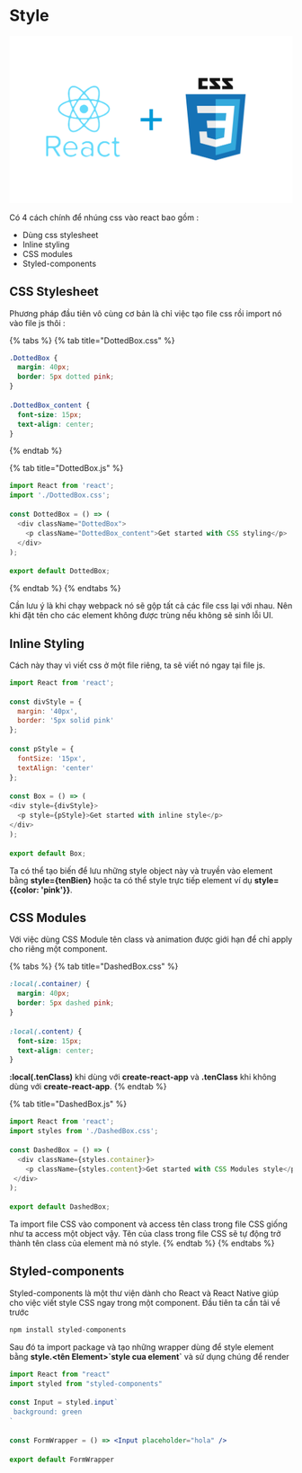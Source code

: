 # Style

![](.gitbook/assets/1_ydskboekfddmti6lmjvklw.png)

Có 4 cách chính để nhúng css vào react bao gồm :

* Dùng css stylesheet
* Inline styling
* CSS modules
* Styled-components

## CSS Stylesheet

Phương pháp đầu tiên vô cùng cơ bản là chỉ việc tạo file css rồi import nó vào file js thôi :

{% tabs %}
{% tab title="DottedBox.css" %}
```css
.DottedBox {
  margin: 40px;
  border: 5px dotted pink;
}

.DottedBox_content {
  font-size: 15px;
  text-align: center;
}
```
{% endtab %}

{% tab title="DottedBox.js" %}
```javascript
import React from 'react';
import './DottedBox.css';

const DottedBox = () => (
  <div className="DottedBox">
    <p className="DottedBox_content">Get started with CSS styling</p>
  </div>
);

export default DottedBox;
```
{% endtab %}
{% endtabs %}

Cần lưu ý là khi chạy webpack nó sẽ gộp tất cả các file css lại với nhau. Nên khi đặt tên cho các element không được trùng nếu không sẽ sinh lỗi UI.

## Inline Styling

Cách này thay vì viết css ở một file riêng, ta sẽ viết nó ngay tại file js. 

```javascript
import React from 'react';

const divStyle = {
  margin: '40px',
  border: '5px solid pink'
};

const pStyle = {
  fontSize: '15px',
  textAlign: 'center'
};

const Box = () => (
<div style={divStyle}>
  <p style={pStyle}>Get started with inline style</p>
</div>
);

export default Box;
```

Ta có thể tạo biến để lưu những style object này và truyền vào element bằng **style={tenBien}** hoặc ta có thể style trực tiếp element ví dụ **style={{color: 'pink'}}**.

## CSS Modules

Với việc dùng CSS Module tên class và animation được giới hạn để chỉ apply cho riêng một component.

{% tabs %}
{% tab title="DashedBox.css" %}
```css
:local(.container) {
  margin: 40px;
  border: 5px dashed pink;
}

:local(.content) {
  font-size: 15px;
  text-align: center;
}
```

 **:local\(.tenClass\)** khi dùng với **create-react-app** và **.tenClass** khi không dùng với **create-react-app**.
{% endtab %}

{% tab title="DashedBox.js" %}
```javascript
import React from 'react';
import styles from './DashedBox.css';

const DashedBox = () => (
  <div className={styles.container}>
    <p className={styles.content}>Get started with CSS Modules style</p>
 </div>
);

export default DashedBox;
```

Ta import file CSS vào component và access tên class trong file CSS giống như ta access một object vậy. Tên của class trong file CSS sẽ tự động trở thành tên class của element mà nó style.
{% endtab %}
{% endtabs %}

## Styled-components

Styled-components là một thư viện dành cho React và React Native giúp cho việc viết style CSS ngay trong một component. Đầu tiên ta cần tải về trước

```jsx
npm install styled-components
```

Sau đó ta import package và tạo những wrapper dùng để style element bằng **style.&lt;tên Element&gt;\`style cua element\`** và sử dụng chúng để render

```jsx
import React from "react"
import styled from "styled-components"

const Input = styled.input`
 background: green
`

const FormWrapper = () => <Input placeholder="hola" />

export default FormWrapper
```

